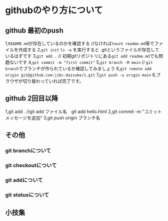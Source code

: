 # githubのやり方について

## github 最初のpush

1,`README.md`が存在しているのかを確認する
//なければ`touch readme.md`等でファイルを作成する
2,`git init`
 `ls -a`
 を実行すると
 .gitというファイルが存在しているはずです
3,`git add .`
// 初期gitリポジトリにある`git add readme.md`でも問題ないです
4,`git commit -m "first commit"`
5,`git branch -M main`
// `git branch`でブランチが作られているか確認してみましょう
6,`git remote add origin git@github.com:jibc-daisuke/1.git`
7,`git push -u origin main`
8,ブラウザが切り替わっていれば完了です。

## github 2回目以降

1,git add . 
//git add ファイル名　git add hello.html
2,git commit -m "コミットメッセージを追加"
3,git push origin ブランチ名


## その他

### git branchについて
### git checkoutについて
### git addについて
### git statusについて

## 小技集

